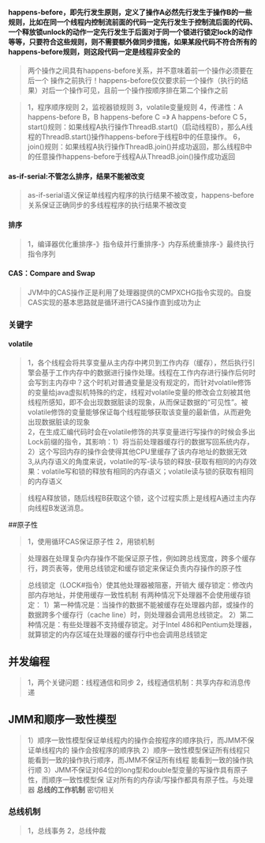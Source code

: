 



#### happens-before，即先行发生原则，定义了操作A必然先行发生于操作B的一些规则，比如在同一个线程内控制流前面的代码一定先行发生于控制流后面的代码、一个释放锁unlock的动作一定先行发生于后面对于同一个锁进行锁定lock的动作等等，只要符合这些规则，则不需要额外做同步措施，如果某段代码不符合所有的happens-before规则，则这段代码一定是线程非安全的   

>两个操作之间具有happens-before关系，并不意味着前一个操作必须要在后一个
操作之前执行！happens-before仅仅要求前一个操作（执行的结果）对后一个操作可见，且前一个操作按顺序排在第二个操作之前


>1，程序顺序规则
>2，监视器锁规则
>3，volatile变量规则
>4，传递性：A happens-before B，B happens-before C =》 A happens-before C
>5，start()规则：如果线程A执行操作ThreadB.start()（启动线程B），那么A线程的ThreadB.start()操作happens-before于线程B中的任意操作。
>6，join()规则：如果线程A执行操作ThreadB.join()并成功返回，那么线程B中的任意操作happens-before于线程A从ThreadB.join()操作成功返回


#### as-if-serial:不管怎么排序，结果不能被改变
>as-if-serial语义保证单线程内程序的执行结果不被改变，happens-before关系保证正确同步的多线程程序的执行结果不被改变

#### 排序
>1，编译器优化重排序-》指令级并行重排序-》内存系统重排序-》最终执行指令序列

#### CAS：Compare and Swap
>JVM中的CAS操作正是利用了处理器提供的CMPXCHG指令实现的。自旋CAS实现的基本思路就是循环进行CAS操作直到成功为止

### 关键字

#### volatile
>1，各个线程会将共享变量从主内存中拷贝到工作内存（缓存），然后执行引擎会基于工作内存中的数据进行操作处理。线程在工作内存进行操作后何时会写到主内存中？这个时机对普通变量是没有规定的，而针对volatile修饰的变量给java虚拟机特殊的约定，线程对volatile变量的修改会立刻被其他线程所感知，即不会出现数据脏读的现象，从而保证数据的“可见性”。被volatile修饰的变量能够保证每个线程能够获取该变量的最新值，从而避免出现数据脏读的现象               
>2，在生成汇编代码时会在volatile修饰的共享变量进行写操作的时候会多出Lock前缀的指令，其影响：1）将当前处理器缓存行的数据写回系统内存，2）这个写回内存的操作会使得其他CPU里缓存了该内存地址的数据无效   
>3,从内存语义的角度来说，volatile的写-读与锁的释放-获取有相同的内存效果：volatile写和锁的释放有相同的内存语义；volatile读与锁的获取有相同的内存语义  



>线程A释放锁，随后线程B获取这个锁，这个过程实质上是线程A通过主内存向线程B发送消息。

##原子性
>1，使用循环CAS保证原子性
>2，用锁机制

>处理器在处理复杂内存操作不能保证原子性，例如跨总线宽度，跨多个缓存行，跨页表等，使用总线锁定和缓存锁定来保证负责内存操作的原子性

>总线锁定（LOCK#指令）使其他处理器被阻塞，开销大
>缓存锁定：修改内部内存地址，并使用缓存一致性机制
>有两种情况下处理器不会使用缓存锁定：
>1）第一种情况是：当操作的数据不能被缓存在处理器内部，或操作的数据跨多个缓存行（cache line）时，则处理器会调用总线锁定。
>2）第二种情况是：有些处理器不支持缓存锁定。对于Intel 486和Pentium处理器，就算锁定的内存区域在处理器的缓存行中也会调用总线锁定


## 并发编程
>1，两个关键问题：线程通信和同步
>2，线程通信机制：共享内存和消息传递

## JMM和顺序一致性模型
>1）顺序一致性模型保证单线程内的操作会按程序的顺序执行，而JMM不保证单线程内的
操作会按程序的顺序执
>2）顺序一致性模型保证所有线程只能看到一致的操作执行顺序，而JMM不保证所有线程
能看到一致的操作执行顺
>3）JMM不保证对64位的long型和double型变量的写操作具有原子性，而顺序一致性模型保
证对所有的内存读/写操作都具有原子性。与处理器 **总线的工作机制** 密切相关

### 总线机制
>1，总线事务
>2，总线仲裁